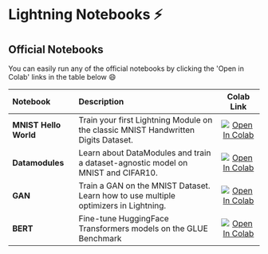 # Lightning Notebooks ⚡

## Official Notebooks

You can easily run any of the official notebooks by clicking the 'Open in Colab' links in the table below :smile:

| Notebook | Description | Colab Link |
| :--- | :--- | :---: |
| __MNIST Hello World__   | Train your first Lightning Module on the classic MNIST Handwritten Digits Dataset. | [![Open In Colab](https://colab.research.google.com/assets/colab-badge.svg)](https://colab.research.google.com/github/PytorchLightning/pytorch-lightning/blob/master/notebooks/01_mnist_hello_world.ipynb) |
| __Datamodules__     | Learn about DataModules and train a dataset-agnostic model on MNIST and CIFAR10.| [![Open In Colab](https://colab.research.google.com/assets/colab-badge.svg)](https://colab.research.google.com/github/PytorchLightning/pytorch-lightning/blob/master/notebooks/02_datamodules.ipynb)|
| __GAN__     | Train a GAN on the MNIST Dataset. Learn how to use multiple optimizers in Lightning.   | [![Open In Colab](https://colab.research.google.com/assets/colab-badge.svg)](https://colab.research.google.com/github/PytorchLightning/pytorch-lightning/blob/master/notebooks/03_basic_gan.ipynb) |
| __BERT__     | Fine-tune HuggingFace Transformers models on the GLUE Benchmark | [![Open In Colab](https://colab.research.google.com/assets/colab-badge.svg)](https://colab.research.google.com/github/PytorchLightning/pytorch-lightning/blob/master/notebooks/04_transformers_text_classification.ipynb) |
